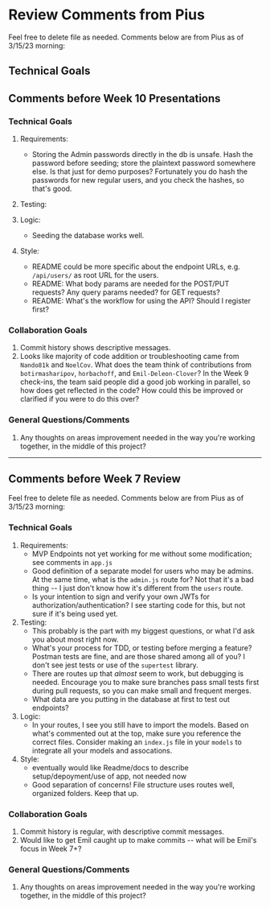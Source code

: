 # Review Comments from Pius

Feel free to delete file as needed.  Comments below are from Pius as of 3/15/23 morning:

## Technical Goals

## Comments before Week 10 Presentations

### Technical Goals

1. Requirements:
    - Storing the Admin passwords directly in the db is unsafe.  Hash the password before seeding; store the plaintext password somewhere else.  Is that just for demo purposes?  Fortunately you do hash the passwords for new regular users, and you check the hashes, so that's good.
2. Testing:

3. Logic:
    - Seeding the database works well.


4. Style:
    - README could be more specific about the endpoint URLs, e.g. `/api/users/` as root URL for the users.
    - README: What body params are needed for the POST/PUT requests?  Any query params needed? for GET requests?
    - README: What's the workflow for using the API?  Should I register first? 
### Collaboration Goals

1. Commit history shows descriptive messages.
2. Looks like majority of code addition or troubleshooting came from `Nando81k` and `NoelCov`.  What does the team think of contributions from `botirmasharipov`, `horbachoff`, and `Emil-Deleon-Clover`?  In the Week 9 check-ins, the team said people did a good job working in parallel, so how does get reflected in the code? How could this be improved or clarified if you were to do this over?

### General Questions/Comments

1. Any thoughts on areas improvement needed in the way you're working together, in the middle of this project?

---

## Comments before Week 7 Review

Feel free to delete file as needed.  Comments below are from Pius as of 3/15/23 morning:

### Technical Goals

1. Requirements:
    - MVP Endpoints not yet working for me without some modification; see comments in `app.js`
    - Good definition of a separate model for users who may be admins.  At the same time, what is the `admin.js` route for?  Not that it's a bad thing -- I just don't know how it's different from the `users` route.
    - Is your intention to sign and verify your own JWTs for authorization/authentication?  I see starting code for this, but not sure if it's being used yet.
2. Testing:
    - This probably is the part with my biggest questions, or what I'd ask you about most right now.  
    - What's your process for TDD, or testing before merging a feature? Postman tests are fine, and are those shared among all of you?  I don't see jest tests or use of the `supertest` library.
    - There are routes up that *almost* seem to work, but debugging is needed.  Encourage you to make sure branches pass small tests first during pull requests, so you can make small and frequent merges.
    - What data are you putting in the database at first to test out endpoints?
3. Logic:
    - In your routes, I see you still have to import the models.  Based on what's commented out at the top, make sure you reference the correct files.  Consider making an `index.js` file in your `models` to integrate all your models and assocations.
4. Style:
    - eventually would like Readme/docs to describe setup/depoyment/use of app, not needed now
    - Good separation of concerns! File structure uses routes well, organized folders.  Keep that up.

### Collaboration Goals

1. Commit history is regular, with descriptive commit messages.
2. Would like to get Emil caught up to make commits -- what will be Emil's focus in Week 7+?

### General Questions/Comments

1. Any thoughts on areas improvement needed in the way you're working together, in the middle of this project?